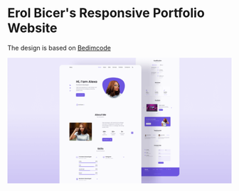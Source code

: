 # Erol Bicer's Responsive Portfolio Website

The design is based on [Bedimcode](https://github.com/bedimcode)

![preview img](/preview.png)
